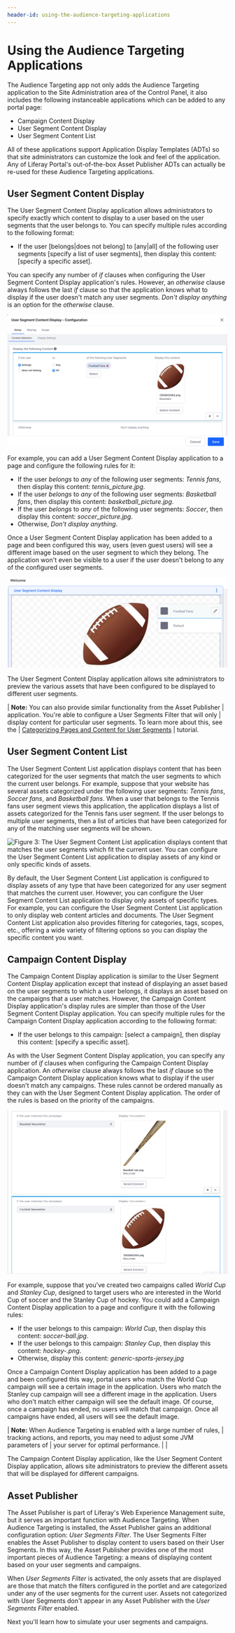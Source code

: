 ```yaml
---
header-id: using-the-audience-targeting-applications
---
```


# Using the Audience Targeting Applications

The Audience Targeting app not only adds the Audience Targeting application to
the Site Administration area of the Control Panel, it also includes the
following instanceable applications which can be added to any portal page:

- Campaign Content Display
- User Segment Content Display
- User Segment Content List

All of these applications support Application Display Templates (ADTs) so that
site administrators can customize the look and feel of the application. Any of
Liferay Portal's out-of-the-box Asset Publisher ADTs can actually be re-used for
these Audience Targeting applications.

## User Segment Content Display

The User Segment Content Display application allows administrators to specify
exactly which content to display to a user based on the user segments that the
user belongs to. You can specify multiple rules according to the following
format:

- If the user \[belongs|does not belong\] to \[any|all\] of the following user
  segments [specify a list of user segments], then display this content:
  \[specify a specific asset\].
 
You can specify any number of *if* clauses when configuring the User Segment
Content Display application's rules. However, an *otherwise* clause always
follows the last *if* clause so that the application knows what to display if
the user doesn't match any user segments. *Don't display anything* is an option
for the *otherwise* clause.

![Figure 1: You can configure the User Segment Content Display application to display content according to rules that you define in the application's configuration window.](../../images-dxp/user-segment-content-display-config.png)

For example, you can add a User Segment Content Display application to a page and
configure the following rules for it:

- If the user *belongs* to *any* of the following user segments: *Tennis fans*,
  then display this content: *tennis_picture.jpg*.
- If the user *belongs* to *any* of the following user segments: 
  *Basketball fans*, then display this content: *basketball_picture.jpg*.
- If the user *belongs* to *any* of the following user segments: *Soccer*, then
  display this content: *soccer_picture.jpg*.
- Otherwise, *Don't display anything*.

Once a User Segment Content Display application has been added to a page and
been configured this way, users (even guest users) will see a different image
based on the user segment to which they belong. The application won't even be
visible to a user if the user doesn't belong to any of the configured user
segments.

![Figure 2: In the User Segment Content Display application, site administrators can preview the various assets that have been configured to be displayed to different user segments.](../../images-dxp/audience-targeting-uscd.png)

The User Segment Content Display application allows site administrators to
preview the various assets that have been configured to be displayed to
different user segments.

| **Note:** You can also provide similar functionality from the Asset Publisher
| application. You're able to configure a User Segments Filter that will only
| display content for particular user segments. To learn more about this, see the
| [Categorizing Pages and Content for User Segments](/docs/7-0/user/-/knowledge_base/u/managing-user-segments#categorizing-pages-and-content-for-user-segments)
| tutorial.

## User Segment Content List

The User Segment Content List application displays content that has been
categorized for the user segments that match the user segments to which the
current user belongs. For example, suppose that your website has several assets
categorized under the following user segments: *Tennis fans*, *Soccer fans*, and
*Basketball fans*. When a user that belongs to the Tennis fans user segment
views this application, the application displays a list of assets categorized
for the Tennis fans user segment. If the user belongs to multiple user segments,
then a list of articles that have been categorized for any of the matching user
segments will be shown.

![Figure 3: The User Segment Content List application displays content that matches the user segments which fit the current user. You can configure the User Segment Content List application to display assets of any kind or only specific kinds of assets.](../../images-dxp/user-segment-content-list.png)

By default, the User Segment Content List application is configured to display
assets of any type that have been categorized for any user segment that matches
the current user. However, you can configure the User Segment Content List
application to display only assets of specific types. For example, you can
configure the User Segment Content List application to only display web content
articles and documents. The User Segment Content List application also provides
filtering for categories, tags, scopes, etc., offering a wide variety of
filtering options so you can display the specific content you want.

## Campaign Content Display

The Campaign Content Display application is similar to the User Segment Content
Display application except that instead of displaying an asset based on the user
segments to which a user belongs, it displays an asset based on the campaigns
that a user matches. However, the Campaign Content Display application's display
rules are simpler than those of the User Segment Content Display application.
You can specify multiple rules for the Campaign Content Display application
according to the following format:

- If the user belongs to this campaign: [select a campaign], then display this
  content: \[specify a specific asset\].

As with the User Segment Content Display application, you can specify any number
of *if* clauses when configuring the Campaign Content Display application. An
*otherwise* clause always follows the last *if* clause so the Campaign Content
Display application knows what to display if the user doesn't match any
campaigns. These rules cannot be ordered manually as they can with the User
Segment Content Display application. The order of the rules is based on the
priority of the campaigns.

![Figure 4: The rules for configuring the Campaign Content Display application to display content are similar to the rules of the User Segment Content Display application, but simpler.](../../images-dxp/campaign-content-display-config.png)

For example, suppose that you've created two campaigns called *World Cup* and
*Stanley Cup*, designed to target users who are interested in the World Cup of
soccer and the Stanley Cup of hockey. You could add a Campaign Content Display
application to a page and configure it with the following rules:

- If the user belongs to this campaign: *World Cup*, then display this content:
  *soccer-ball.jpg*.
- If the user belongs to this campaign: *Stanley Cup*, then display this
  content: *hockey-.png*.
- Otherwise, display this content: *generic-sports-jersey.jpg*

Once a Campaign Content Display application has been added to a page and been
configured this way, portal users who match the World Cup campaign will see a
certain image in the application. Users who match the Stanley cup campaign will
see a different image in the application. Users who don't match either campaign
will see the default image. Of course, once a campaign has ended, no users will
match that campaign. Once all campaigns have ended, all users will see the
default image.

| **Note:** When Audience Targeting is enabled with a large number of rules,
| tracking actions, and reports, you may need to adjust some JVM parameters of
| your server for optimal performance.
| 
| <!-- Visit the
| [Performance Tuning](/docs/6-2/deploy/-/knowledge_base/d/performance-tuning)
| section for details.
| 
| Update link above, when available. -Cody -->

The Campaign Content Display application, like the User Segment Content Display
application, allows site administrators to preview the different assets that
will be displayed for different campaigns.

## Asset Publisher

The Asset Publisher is part of Liferay's Web Experience Management suite, but it
serves an important function with Audience Targeting. When Audience Targeting is
installed, the Asset Publisher gains an additional configuration option: *User
Segments Filter*. The User Segments Filter enables the Asset Publisher to
display content to users based on their User Segments. In this way, the Asset
Publisher provides one of the most important pieces of Audience Targeting:
a means of displaying content based on your user segments and campaigns.

When *User Segments Filter* is activated, the only assets that are displayed are
those that match the filters configured in the portlet and are categorized under
any of the user segments for the current user. Assets not categorized with User
Segments don't appear in any Asset Publisher with the *User Segments Filter*
enabled.

Next you'll learn how to simulate your user segments and campaigns.
